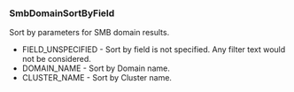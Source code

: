### SmbDomainSortByField
Sort by parameters for SMB domain results.

- FIELD_UNSPECIFIED - Sort by field is not specified.
             Any filter text would not be considered.
- DOMAIN_NAME - Sort by Domain name.
- CLUSTER_NAME - Sort by Cluster name.
